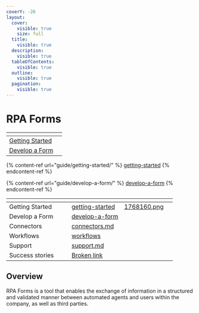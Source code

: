 ```yaml
---
coverY: -26
layout:
  cover:
    visible: true
    size: full
  title:
    visible: true
  description:
    visible: true
  tableOfContents:
    visible: true
  outline:
    visible: true
  pagination:
    visible: true
---
```


# RPA Forms



<table data-header-hidden data-full-width="false"><thead><tr><th></th><th data-hidden></th></tr></thead><tbody><tr><td><a href="guide/getting-started/">Getting Started</a></td><td></td></tr><tr><td><a href="guide/develop-a-form/">Develop a Form</a></td><td></td></tr></tbody></table>

{% content-ref url="guide/getting-started/" %}
[getting-started](guide/getting-started/)
{% endcontent-ref %}

{% content-ref url="guide/develop-a-form/" %}
[develop-a-form](guide/develop-a-form/)
{% endcontent-ref %}

<table data-view="cards"><thead><tr><th></th><th></th><th></th><th data-hidden data-card-target data-type="content-ref"></th><th data-hidden data-type="files"></th><th data-hidden data-card-cover data-type="files"></th></tr></thead><tbody><tr><td>Getting Started</td><td></td><td></td><td><a href="guide/getting-started/">getting-started</a></td><td><a href=".gitbook/assets/1768160.png">1768160.png</a></td><td></td></tr><tr><td>Develop a Form</td><td></td><td></td><td><a href="guide/develop-a-form/">develop-a-form</a></td><td></td><td></td></tr><tr><td>Connectors</td><td></td><td></td><td><a href="integrations/connectors.md">connectors.md</a></td><td></td><td></td></tr><tr><td>Workflows</td><td></td><td></td><td><a href="guide/workflows/">workflows</a></td><td></td><td></td></tr><tr><td>Support</td><td></td><td></td><td><a href="contact/support.md">support.md</a></td><td></td><td></td></tr><tr><td>Success stories</td><td></td><td></td><td><a href="broken-reference">Broken link</a></td><td></td><td></td></tr></tbody></table>

## Overview

RPA Forms is a tool that enables the exchange of information in a structured and validated manner between automated agents and users within the company, as well as third parties.
